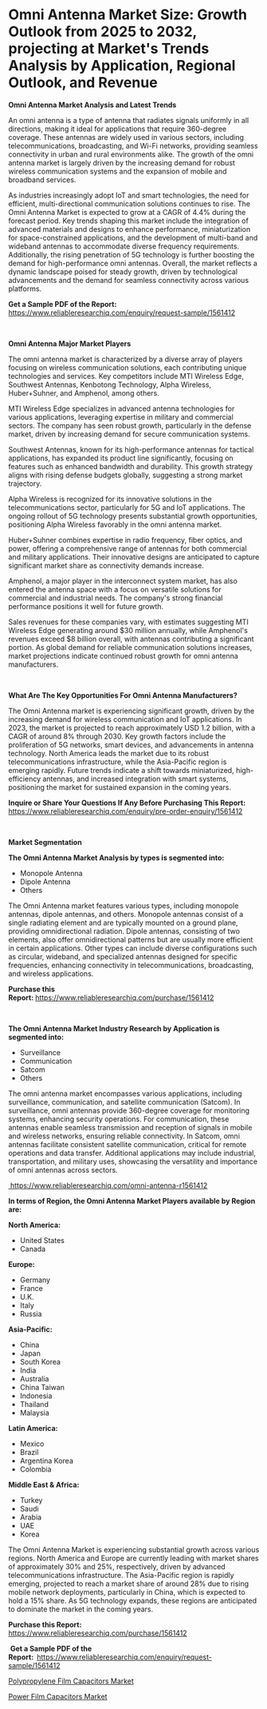 <p><h1>Omni Antenna Market Size: Growth Outlook from 2025 to 2032, projecting at Market's Trends Analysis by Application, Regional Outlook, and Revenue</h1></p><p><strong>Omni Antenna Market Analysis and Latest Trends</strong></p>
<p><p>An omni antenna is a type of antenna that radiates signals uniformly in all directions, making it ideal for applications that require 360-degree coverage. These antennas are widely used in various sectors, including telecommunications, broadcasting, and Wi-Fi networks, providing seamless connectivity in urban and rural environments alike. The growth of the omni antenna market is largely driven by the increasing demand for robust wireless communication systems and the expansion of mobile and broadband services.</p><p>As industries increasingly adopt IoT and smart technologies, the need for efficient, multi-directional communication solutions continues to rise. The Omni Antenna Market is expected to grow at a CAGR of 4.4% during the forecast period. Key trends shaping this market include the integration of advanced materials and designs to enhance performance, miniaturization for space-constrained applications, and the development of multi-band and wideband antennas to accommodate diverse frequency requirements. Additionally, the rising penetration of 5G technology is further boosting the demand for high-performance omni antennas. Overall, the market reflects a dynamic landscape poised for steady growth, driven by technological advancements and the demand for seamless connectivity across various platforms.</p></p>
<p><strong>Get a Sample PDF of the Report:&nbsp;</strong> <a href="https://www.reliableresearchiq.com/enquiry/request-sample/1561412?utm_campaign=1876&utm_medium=2&utm_source=Github&utm_content=ia&utm_term=10022025&utm_id=omni-antenna">https://www.reliableresearchiq.com/enquiry/request-sample/1561412</a></p>
<p>&nbsp;</p>
<p><strong>Omni Antenna Major Market Players</strong></p>
<p><p>The omni antenna market is characterized by a diverse array of players focusing on wireless communication solutions, each contributing unique technologies and services. Key competitors include MTI Wireless Edge, Southwest Antennas, Kenbotong Technology, Alpha Wireless, Huber+Suhner, and Amphenol, among others.</p><p>MTI Wireless Edge specializes in advanced antenna technologies for various applications, leveraging expertise in military and commercial sectors. The company has seen robust growth, particularly in the defense market, driven by increasing demand for secure communication systems. </p><p>Southwest Antennas, known for its high-performance antennas for tactical applications, has expanded its product line significantly, focusing on features such as enhanced bandwidth and durability. This growth strategy aligns with rising defense budgets globally, suggesting a strong market trajectory.</p><p>Alpha Wireless is recognized for its innovative solutions in the telecommunications sector, particularly for 5G and IoT applications. The ongoing rollout of 5G technology presents substantial growth opportunities, positioning Alpha Wireless favorably in the omni antenna market.</p><p>Huber+Suhner combines expertise in radio frequency, fiber optics, and power, offering a comprehensive range of antennas for both commercial and military applications. Their innovative designs are anticipated to capture significant market share as connectivity demands increase.</p><p>Amphenol, a major player in the interconnect system market, has also entered the antenna space with a focus on versatile solutions for commercial and industrial needs. The company's strong financial performance positions it well for future growth.</p><p>Sales revenues for these companies vary, with estimates suggesting MTI Wireless Edge generating around $30 million annually, while Amphenol's revenues exceed $8 billion overall, with antennas contributing a significant portion. As global demand for reliable communication solutions increases, market projections indicate continued robust growth for omni antenna manufacturers.</p></p>
<p>&nbsp;</p>
<p><strong>What Are The Key Opportunities For Omni Antenna Manufacturers?</strong></p>
<p><p>The Omni Antenna market is experiencing significant growth, driven by the increasing demand for wireless communication and IoT applications. In 2023, the market is projected to reach approximately USD 1.2 billion, with a CAGR of around 8% through 2030. Key growth factors include the proliferation of 5G networks, smart devices, and advancements in antenna technology. North America leads the market due to its robust telecommunications infrastructure, while the Asia-Pacific region is emerging rapidly. Future trends indicate a shift towards miniaturized, high-efficiency antennas, and increased integration with smart systems, positioning the market for sustained expansion in the coming years.</p></p>
<p><strong>Inquire or Share Your Questions If Any Before Purchasing This Report:</strong> <a href="https://www.reliableresearchiq.com/enquiry/pre-order-enquiry/1561412?utm_campaign=1876&utm_medium=2&utm_source=Github&utm_content=ia&utm_term=10022025&utm_id=omni-antenna">https://www.reliableresearchiq.com/enquiry/pre-order-enquiry/1561412</a></p>
<p>&nbsp;</p>
<p><strong>Market Segmentation</strong></p>
<p><strong>The Omni Antenna Market Analysis by types is segmented into:</strong></p>
<p><ul><li>Monopole Antenna</li><li>Dipole Antenna</li><li>Others</li></ul></p>
<p><p>The Omni Antenna market features various types, including monopole antennas, dipole antennas, and others. Monopole antennas consist of a single radiating element and are typically mounted on a ground plane, providing omnidirectional radiation. Dipole antennas, consisting of two elements, also offer omnidirectional patterns but are usually more efficient in certain applications. Other types can include diverse configurations such as circular, wideband, and specialized antennas designed for specific frequencies, enhancing connectivity in telecommunications, broadcasting, and wireless applications.</p></p>
<p><strong>Purchase this Report:&nbsp;</strong><a href="https://www.reliableresearchiq.com/purchase/1561412?utm_campaign=1876&utm_medium=2&utm_source=Github&utm_content=ia&utm_term=10022025&utm_id=omni-antenna">https://www.reliableresearchiq.com/purchase/1561412</a></p>
<p>&nbsp;</p>
<p><strong>The Omni Antenna Market Industry Research by Application is segmented into:</strong></p>
<p><ul><li>Surveillance</li><li>Communication</li><li>Satcom</li><li>Others</li></ul></p>
<p><p>The omni antenna market encompasses various applications, including surveillance, communication, and satellite communication (Satcom). In surveillance, omni antennas provide 360-degree coverage for monitoring systems, enhancing security operations. For communication, these antennas enable seamless transmission and reception of signals in mobile and wireless networks, ensuring reliable connectivity. In Satcom, omni antennas facilitate consistent satellite communication, critical for remote operations and data transfer. Additional applications may include industrial, transportation, and military uses, showcasing the versatility and importance of omni antennas across sectors.</p></p>
<p><a href="https://www.reliableresearchiq.com/omni-antenna-r1561412?utm_campaign=1876&utm_medium=2&utm_source=Github&utm_content=ia&utm_term=10022025&utm_id=omni-antenna">&nbsp;https://www.reliableresearchiq.com/omni-antenna-r1561412</a></p>
<p><strong>In terms of Region, the Omni Antenna Market Players available by Region are:</strong></p>
<p>
    <p> <strong> North America: </strong>
        <ul>
            <li>United States</li>
            <li>Canada</li>
        </ul>
        </p> 
    <p> <strong> Europe: </strong>
        <ul>
            <li>Germany</li>
            <li>France</li>
            <li>U.K.</li>
            <li>Italy</li>
            <li>Russia</li>
        </ul>
        </p> 
    <p> <strong> Asia-Pacific: </strong>
        <ul>
            <li>China</li>
            <li>Japan</li>
            <li>South Korea</li>
            <li>India</li>
            <li>Australia</li>
            <li>China Taiwan</li>
            <li>Indonesia</li>
            <li>Thailand</li>
            <li>Malaysia</li>
        </ul>
        </p> 
    <p> <strong> Latin America: </strong>
        <ul>
            <li>Mexico</li>
            <li>Brazil</li>
            <li>Argentina Korea</li>
            <li>Colombia</li>
        </ul>
        </p> 
    <p> <strong> Middle East & Africa: </strong>
        <ul>
            <li>Turkey</li>
            <li>Saudi</li>
            <li>Arabia</li>
            <li>UAE</li>
            <li>Korea</li>
        </ul>
    </p>
    </p>
<p><p>The Omni Antenna Market is experiencing substantial growth across various regions. North America and Europe are currently leading with market shares of approximately 30% and 25%, respectively, driven by advanced telecommunications infrastructure. The Asia-Pacific region is rapidly emerging, projected to reach a market share of around 28% due to rising mobile network deployments, particularly in China, which is expected to hold a 15% share. As 5G technology expands, these regions are anticipated to dominate the market in the coming years.</p></p>
<p><strong>Purchase this Report: </strong><a href="https://www.reliableresearchiq.com/purchase/1561412?utm_campaign=1876&utm_medium=2&utm_source=Github&utm_content=ia&utm_term=10022025&utm_id=omni-antenna">https://www.reliableresearchiq.com/purchase/1561412</a></p>
<p>&nbsp;<strong>Get a Sample PDF of the Report:&nbsp;&nbsp;</strong><a href="https://www.reliableresearchiq.com/enquiry/request-sample/1561412?utm_campaign=1876&utm_medium=2&utm_source=Github&utm_content=ia&utm_term=10022025&utm_id=omni-antenna">https://www.reliableresearchiq.com/enquiry/request-sample/1561412</a></p>
<p><strong></strong></p>
<p><p><a href="https://github.com/villeisgren/Market-Research-Report-List-1/blob/main/polypropylene-film-capacitors-market.md?utm_campaign=1876&utm_medium=2&utm_source=Github&utm_content=ia&utm_term=10022025&utm_id=omni-antenna">Polypropylene Film Capacitors Market</a></p><p><a href="https://github.com/khanyearimse/Market-Research-Report-List-1/blob/main/power-film-capacitors-market.md?utm_campaign=1876&utm_medium=2&utm_source=Github&utm_content=ia&utm_term=10022025&utm_id=omni-antenna">Power Film Capacitors Market</a></p></p>